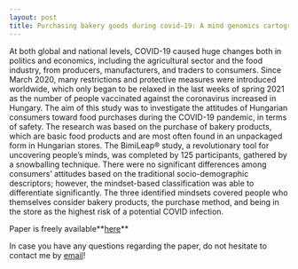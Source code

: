 ```yaml
---
layout: post
title: Purchasing bakery goods during covid-19: A mind genomics cartography of hungarian consumers
---
```


At both global and national levels, COVID-19 caused huge changes both in politics and economics, 
including the agricultural sector and the food industry, from producers, manufacturers, and traders to consumers. 
Since March 2020, many restrictions and protective measures were introduced worldwide, which only began to be 
relaxed in the last weeks of spring 2021 as the number of people vaccinated against the coronavirus increased in Hungary. 
The aim of this study was to investigate the attitudes of Hungarian consumers toward food purchases 
during the COVID-19 pandemic, in terms of safety. The research was based on the purchase of bakery products, 
which are basic food products and are most often found in an unpackaged form in Hungarian stores. The BimiLeap® study, 
a revolutionary tool for uncovering people’s minds, was completed by 125 participants, gathered by a snowballing technique. 
There were no significant differences among consumers’ attitudes based on the traditional socio-demographic descriptors; 
however, the mindset-based classification was able to differentiate significantly. The three identified mindsets covered 
people who themselves consider bakery products, the purchase method, and being in the store as the highest risk of 
a potential COVID infection. 	

Paper is freely available**[here](https://www.mdpi.com/2073-4395/11/8/1645?type=check_update&version=2#)**

In case you have any questions regarding the paper, do not hesitate to contact me by [email](mailto:gereattilaphd@gmail.com)!